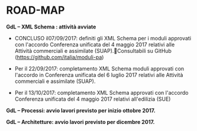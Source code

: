 # ROAD-MAP


**GdL – XML Schema : attività avviate**
- CONCLUSO il07/09/2017: definiti gli XML Schema per i moduli approvati con l'accordo Conferenza unificata del 4 maggio 2017 relativi alle Attività commerciali e assimilate (SUAP).Consultabili su GitHub (https://github.com/italia/moduli-pa)

- Per il 22/09/2017: completamento XML Schema moduli approvati con l'accordo in Conferenza unificata del 6 luglio 2017 relativi alle Attività commerciali e assimilate (SUAP).

- Per il 13/10/2017: completamento XML Schema approvati con l'accordo Conferenza unificata del 4 maggio 2017  relativi all'edilizia (SUE)


**GdL – Processi: avvio lavori previsto per inizio ottobre 2017.**


**GdL – Architetture: avvio lavori previsto per dicembre 2017.**
